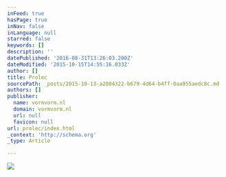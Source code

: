```yaml
---
inFeed: true
hasPage: true
inNav: false
inLanguage: null
starred: false
keywords: []
description: ''
datePublished: '2016-08-31T13:26:03.200Z'
dateModified: '2015-10-15T14:55:16.033Z'
author: []
title: Prolec
sourcePath: _posts/2015-10-13-a2004322-b679-4d64-b4ff-0aa955aedc8c.md
authors: []
publisher:
  name: vormvorm.nl
  domain: vormvorm.nl
  url: null
  favicon: null
url: prolec/index.html
_context: 'http://schema.org'
_type: Article

---
```

![](https://vormvorm-prod.s3.amazonaws.com/photos/item_photos/65/large_showcase.jpg?1431962477)